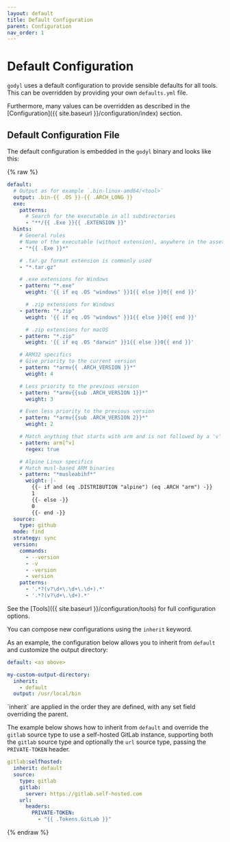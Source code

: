 ```yaml
---
layout: default
title: Default Configuration
parent: Configuration
nav_order: 1
---
```


# Default Configuration

`godyl` uses a default configuration to provide sensible defaults for all tools. This can be overridden by providing your own `defaults.yml` file.

Furthermore, many values can be overridden as described in the [Configuration]({{ site.baseurl }}/configuration/index) section.

## Default Configuration File

The default configuration is embedded in the `godyl` binary and looks like this:

{% raw %}

```yaml
default:
  # Output as for example `.bin-linux-amd64/<tool>`
  output: .bin-{{ .OS }}-{{ .ARCH_LONG }}
  exe:
    patterns:
      # Search for the executable in all subdirectories
      - "**/{{ .Exe }}{{ .EXTENSION }}"
  hints:
    # General rules
    # Name of the executable (without extension), anywhere in the assets name
    - "*{{ .Exe }}*"

    # .tar.gz format extension is commonly used
    - "*.tar.gz"

    # .exe extensions for Windows
    - pattern: "*.exe"
      weight: '{{ if eq .OS "windows" }}1{{ else }}0{{ end }}'

      # .zip extensions for Windows
    - pattern: "*.zip"
      weight: '{{ if eq .OS "windows" }}1{{ else }}0{{ end }}'

      # .zip extensions for macOS
    - pattern: "*.zip"
      weight: '{{ if eq .OS "darwin" }}1{{ else }}0{{ end }}'

    # ARM32 specifics
    # Give priority to the current version
    - pattern: "*armv{{ .ARCH_VERSION }}*"
      weight: 4

    # Less priority to the previous version
    - pattern: "*armv{{sub .ARCH_VERSION 1}}*"
      weight: 3

    # Even less priority to the previous version
    - pattern: "*armv{{sub .ARCH_VERSION 2}}*"
      weight: 2

    # Match anything that starts with arm and is not followed by a 'v'
    - pattern: arm[^v]
      regex: true

    # Alpine Linux specifics
    # Match musl-based ARM binaries
    - pattern: "*musleabihf*"
      weight: |-
        {{- if and (eq .DISTRIBUTION "alpine") (eq .ARCH "arm") -}}
        1
        {{- else -}}
        0
        {{- end -}}
  source:
    type: github
  mode: find
  strategy: sync
  version:
    commands:
      - --version
      - -v
      - -version
      - version
    patterns:
      - '.*?(v?\d+\.\d+\.\d+).*'
      - '.*?(v?\d+\.\d+).*'
```

See the [Tools]({{ site.baseurl }}/configuration/tools) for full configuration options.

You can compose new configurations using the `inherit` keyword.

As an example, the configuration below allows you to inherit from `default` and customize the output directory:

```yaml
default: <as above>

my-custom-output-directory:
  inherit:
    - default
  output: /usr/local/bin
```

`inherit´ are applied in the order they are defined, with any set field overriding the parent.

The example below shows how to inherit from `default` and override the `gitlab` source type to use a self-hosted GitLab instance,
supporting both the `gitlab` source type and optionally the `url` source type, passing the `PRIVATE-TOKEN` header.

```yaml
gitlab:selfhosted:
  inherit: default
  source:
    type: gitlab
    gitlab:
      server: https://gitlab.self-hosted.com
    url:
      headers:
        PRIVATE-TOKEN:
          - "{{ .Tokens.GitLab }}"
```

{% endraw %}
